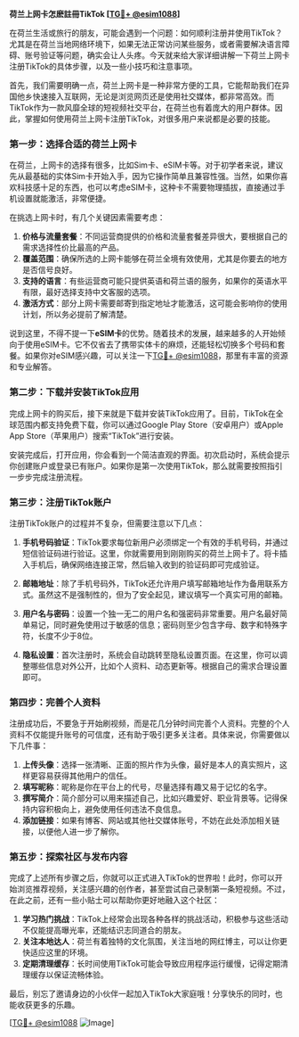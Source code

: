 **荷兰上网卡怎麽註冊TikTok [[TG💪+ @esim1088](https://t.me/s/esim1088)]**

在荷兰生活或旅行的朋友，可能会遇到一个问题：如何顺利注册并使用TikTok？尤其是在荷兰当地网络环境下，如果无法正常访问某些服务，或者需要解决语言障碍、账号验证等问题，确实会让人头疼。今天就来给大家详细讲解一下荷兰上网卡注册TikTok的具体步骤，以及一些小技巧和注意事项。

首先，我们需要明确一点，荷兰上网卡是一种非常方便的工具，它能帮助我们在异国他乡快速接入互联网，无论是浏览网页还是使用社交媒体，都非常高效。而TikTok作为一款风靡全球的短视频社交平台，在荷兰也有着庞大的用户群体。因此，掌握如何使用荷兰上网卡注册TikTok，对很多用户来说都是必要的技能。

### **第一步：选择合适的荷兰上网卡**

在荷兰，上网卡的选择有很多，比如Sim卡、eSIM卡等。对于初学者来说，建议先从最基础的实体Sim卡开始入手，因为它操作简单且兼容性强。当然，如果你喜欢科技感十足的东西，也可以考虑eSIM卡，这种卡不需要物理插拔，直接通过手机设置就能激活，非常便捷。

在挑选上网卡时，有几个关键因素需要考虑：

1. **价格与流量套餐**：不同运营商提供的价格和流量套餐差异很大，要根据自己的需求选择性价比最高的产品。
2. **覆盖范围**：确保所选的上网卡能够在荷兰全境有效使用，尤其是你要去的地方是否信号良好。
3. **支持的语言**：有些运营商可能只提供英语和荷兰语的服务，如果你的英语水平有限，最好选择支持中文客服的选项。
4. **激活方式**：部分上网卡需要邮寄到指定地址才能激活，这可能会影响你的使用计划，所以务必提前了解清楚。

说到这里，不得不提一下**eSIM卡**的优势。随着技术的发展，越来越多的人开始倾向于使用eSIM卡。它不仅省去了携带实体卡的麻烦，还能轻松切换多个号码和套餐。如果你对eSIM感兴趣，可以关注一下[TG💪+ @esim1088](https://t.me/s/esim1088)，那里有丰富的资源和专业解答。

### **第二步：下载并安装TikTok应用**

完成上网卡的购买后，接下来就是下载并安装TikTok应用了。目前，TikTok在全球范围内都支持免费下载，你可以通过Google Play Store（安卓用户）或Apple App Store（苹果用户）搜索“TikTok”进行安装。

安装完成后，打开应用，你会看到一个简洁直观的界面。初次启动时，系统会提示你创建账户或登录已有账户。如果你是第一次使用TikTok，那么就需要按照指引一步步完成注册流程。

### **第三步：注册TikTok账户**

注册TikTok账户的过程并不复杂，但需要注意以下几点：

1. **手机号码验证**：TikTok要求每位新用户必须绑定一个有效的手机号码，并通过短信验证码进行验证。这里，你就需要用到刚刚购买的荷兰上网卡了。将卡插入手机后，确保网络连接正常，然后输入收到的验证码即可完成验证。

2. **邮箱地址**：除了手机号码外，TikTok还允许用户填写邮箱地址作为备用联系方式。虽然这不是强制性的，但为了安全起见，建议填写一个真实可用的邮箱。

3. **用户名与密码**：设置一个独一无二的用户名和强密码非常重要。用户名最好简单易记，同时避免使用过于敏感的信息；密码则至少包含字母、数字和特殊字符，长度不少于8位。

4. **隐私设置**：首次注册时，系统会自动跳转至隐私设置页面。在这里，你可以调整哪些信息对外公开，比如个人资料、动态更新等。根据自己的需求合理设置即可。

### **第四步：完善个人资料**

注册成功后，不要急于开始刷视频，而是花几分钟时间完善个人资料。完整的个人资料不仅能提升账号的可信度，还有助于吸引更多关注者。具体来说，你需要做以下几件事：

1. **上传头像**：选择一张清晰、正面的照片作为头像，最好是本人的真实照片，这样更容易获得其他用户的信任。
2. **填写昵称**：昵称是你在平台上的代号，尽量选择有趣又易于记忆的名字。
3. **撰写简介**：简介部分可以用来描述自己，比如兴趣爱好、职业背景等。记得保持内容积极向上，避免使用任何违法不良信息。
4. **添加链接**：如果有博客、网站或其他社交媒体账号，不妨在此处添加相关链接，以便他人进一步了解你。

### **第五步：探索社区与发布内容**

完成了上述所有步骤之后，你就可以正式进入TikTok的世界啦！此时，你可以开始浏览推荐视频，关注感兴趣的创作者，甚至尝试自己录制第一条短视频。不过，在此之前，还有一些小贴士可以帮助你更好地融入这个社区：

1. **学习热门挑战**：TikTok上经常会出现各种各样的挑战活动，积极参与这些活动不仅能提高曝光率，还能结识志同道合的朋友。
2. **关注本地达人**：荷兰有着独特的文化氛围，关注当地的网红博主，可以让你更快适应这里的环境。
3. **定期清理缓存**：长时间使用TikTok可能会导致应用程序运行缓慢，记得定期清理缓存以保证流畅体验。

最后，别忘了邀请身边的小伙伴一起加入TikTok大家庭哦！分享快乐的同时，也能收获更多的乐趣。

[[TG💪+ @esim1088](https://t.me/s/esim1088) ![Image](https://i.postimg.cc/4NQfJmqS/Snipaste-2025-05-13-00-14-12.png)]